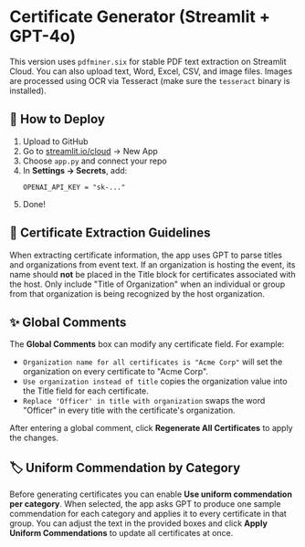 # Certificate Generator (Streamlit + GPT-4o)

This version uses `pdfminer.six` for stable PDF text extraction on Streamlit Cloud.
You can also upload text, Word, Excel, CSV, and image files. Images are processed using OCR via Tesseract (make sure the `tesseract` binary is installed).

## 🚀 How to Deploy

1. Upload to GitHub
2. Go to [streamlit.io/cloud](https://streamlit.io/cloud) → New App
3. Choose `app.py` and connect your repo
4. In **Settings → Secrets**, add:
   ```
   OPENAI_API_KEY = "sk-..."
   ```
5. Done!

## 📝 Certificate Extraction Guidelines

When extracting certificate information, the app uses GPT to parse titles and organizations from event text. If an organization is hosting the event, its name should **not** be placed in the Title block for certificates associated with the host. Only include "Title of Organization" when an individual or group from that organization is being recognized by the host organization.

## ✨ Global Comments

The **Global Comments** box can modify any certificate field. For example:

- `Organization name for all certificates is "Acme Corp"` will set the organization on every certificate to "Acme Corp".
- `Use organization instead of title` copies the organization value into the Title field for each certificate.
- `Replace 'Officer' in title with organization` swaps the word "Officer" in every title with the certificate's organization.

After entering a global comment, click **Regenerate All Certificates** to apply the changes.

## 🏷️ Uniform Commendation by Category

Before generating certificates you can enable **Use uniform commendation per category**. When selected, the app asks GPT to produce one sample commendation for each category and applies it to every certificate in that group. You can adjust the text in the provided boxes and click **Apply Uniform Commendations** to update all certificates at once.

